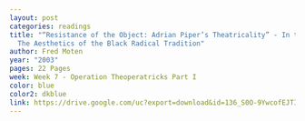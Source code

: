 ```yaml
---
layout: post
categories: readings
title: "“Resistance of the Object: Adrian Piper’s Theatricality” - In the Break:
  The Aesthetics of the Black Radical Tradition"
author: Fred Moten
year: "2003"
pages: 22 Pages
week: Week 7 - Operation Theoperatricks Part I
color: blue
color2: dkblue
link: https://drive.google.com/uc?export=download&id=136_S0O-9YwcofEJTI3nKpxZzz8nUOYl5
---
```

